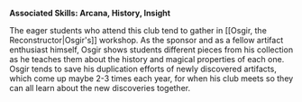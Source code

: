 **Associated Skills: Arcana, History, Insight**

The eager students who attend this club tend to gather in [[Osgir, the Reconstructor|Osgir's]] workshop. As the sponsor and as a fellow artifact enthusiast himself, Osgir shows students different pieces from his collection as he teaches them about the history and magical properties of each one. Osgir tends to save his duplication efforts of newly discovered artifacts, which come up maybe 2-3 times each year, for when his club meets so they can all learn about the new discoveries together.